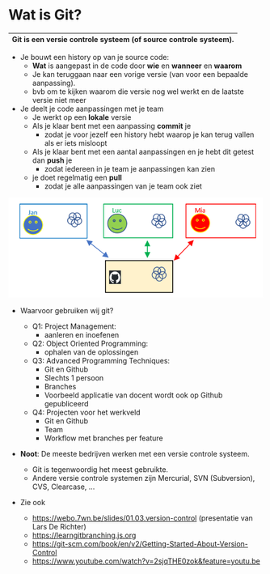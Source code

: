 
# Wat is Git? 

| Git is een versie controle systeem (of source controle systeem). |
| -----	| 

* Je bouwt een history op van je source code:
  * **Wat** is aangepast in de code door **wie** en **wanneer** en **waarom**
  * Je kan teruggaan naar een vorige versie (van voor een bepaalde aanpassing). 
  * bvb om te kijken waarom die versie nog wel werkt en de laatste versie niet meer
* Je deelt je code aanpassingen met je team
  * Je werkt op een **lokale** versie
  * Als je klaar bent met een aanpassing **commit** je
    * zodat je voor jezelf een history hebt waarop je kan terug vallen als er iets misloopt
  * Als je klaar bent met een aantal aanpassingen en je hebt dit getest dan **push** je
    * zodat iedereen in je team je aanpassingen kan zien
  * je doet regelmatig een **pull** 
    * zodat je alle aanpassingen van je team ook ziet 

![img.png](images/wat_is_git.png)

* Waarvoor gebruiken wij git?
  * Q1: Project Management: 
      * aanleren en inoefenen
  * Q2: Object Oriented Programming:
      * ophalen van de oplossingen
  * Q3: Advanced Programming Techniques:
      * Git en Github
      * Slechts 1 persoon
      * Branches
    *  Voorbeeld applicatie van docent wordt ook op Github gepubliceerd
  * Q4: Projecten voor het werkveld
    * Git en Github
    * Team
    * Workflow met branches per feature

* **Noot**: De meeste bedrijven werken met een versie controle systeem.
    * Git is tegenwoordig het meest gebruikte.
    * Andere versie controle systemen zijn Mercurial, SVN (Subversion), CVS, Clearcase, ... 


* Zie ook
  * https://webo.7wn.be/slides/01.03.version-control (presentatie van Lars De Richter)
  * https://learngitbranching.js.org
  * https://git-scm.com/book/en/v2/Getting-Started-About-Version-Control
  * https://www.youtube.com/watch?v=2sjqTHE0zok&feature=youtu.be
